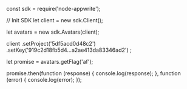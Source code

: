 const sdk = require('node-appwrite');

// Init SDK
let client = new sdk.Client();

let avatars = new sdk.Avatars(client);

client
    .setProject('5df5acd0d48c2')
    .setKey('919c2d18fb5d4...a2ae413da83346ad2')
;

let promise = avatars.getFlag('af');

promise.then(function (response) {
    console.log(response);
}, function (error) {
    console.log(error);
});